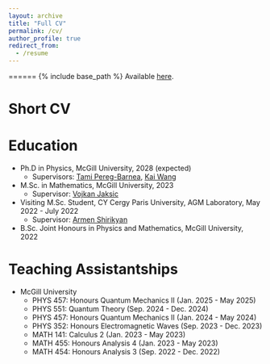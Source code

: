 ```yaml
---
layout: archive
title: "Full CV"
permalink: /cv/
author_profile: true
redirect_from:
  - /resume
---
```

======
{% include base_path %}
Available [here](/files/cv.pdf).

Short CV
======

Education
======
* Ph.D in Physics, McGill University, 2028 (expected)
  * Supervisors: [Tami Pereg-Barnea](https://pbtami.wixsite.com/mysite-1), [Kai Wang](https://kw.physics.mcgill.ca/)
* M.Sc. in Mathematics, McGill University, 2023
  * Supervisor: [Vojkan Jaksic](https://jaksic.xyz/)
* Visiting M.Sc. Student, CY Cergy Paris University, AGM Laboratory, May 2022 - July 2022
  * Supervisor: [Armen Shirikyan](https://shirikyan.u-cergy.fr/)
* B.Sc. Joint Honours in Physics and Mathematics, McGill University, 2022

Teaching Assistantships
======
* McGill University
  * PHYS 457: Honours Quantum Mechanics II (Jan. 2025 - May 2025)
  * PHYS 551: Quantum Theory (Sep. 2024 - Dec. 2024)
  * PHYS 457: Honours Quantum Mechanics II (Jan. 2024 - May 2024)
  * PHYS 352: Honours Electromagnetic Waves (Sep. 2023 - Dec. 2023)
  * MATH 141: Calculus 2 (Jan. 2023 - May 2023)
  * MATH 455: Honours Analysis 4 (Jan. 2023 - May 2023)
  * MATH 454: Honours Analysis 3 (Sep. 2022 - Dec. 2022)
